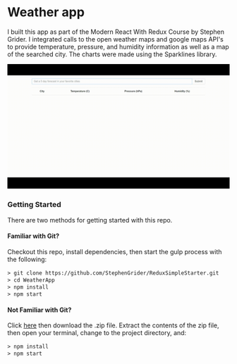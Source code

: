 # Weather app

I built this app as part of the Modern React With Redux Course by Stephen Grider. I integrated calls to the open weather maps and google maps API's to provide temperature, pressure, and humidity information as well as a map of the searched city. The charts were made using the Sparklines library.

![](images/Weather-lookup-gif.gif)

### Getting Started

There are two methods for getting started with this repo.

#### Familiar with Git?
Checkout this repo, install dependencies, then start the gulp process with the following:

```
> git clone https://github.com/StephenGrider/ReduxSimpleStarter.git
> cd WeatherApp
> npm install
> npm start
```

#### Not Familiar with Git?
Click [here](https://github.com/StephenGrider/ReactStarter/releases) then download the .zip file.  Extract the contents of the zip file, then open your terminal, change to the project directory, and:

```
> npm install
> npm start
```
